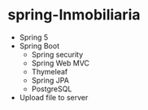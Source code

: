 # spring-Inmobiliaria
- Spring 5
- Spring Boot
  - Spring security
  - Spring Web MVC
  - Thymeleaf
  - Spring JPA
  - PostgreSQL
- Upload file to server
